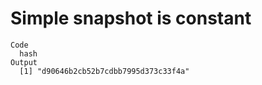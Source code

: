 # Simple snapshot is constant

    Code
      hash
    Output
      [1] "d90646b2cb52b7cdbb7995d373c33f4a"

